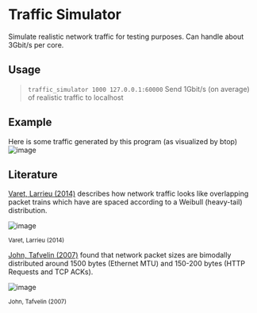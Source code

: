 # Traffic Simulator
Simulate realistic network traffic for testing purposes.
Can handle about 3Gbit/s per core.

## Usage
> `traffic_simulator 1000 127.0.0.1:60000`
> Send 1Gbit/s (on average) of realistic traffic to localhost

## Example 
Here is some traffic generated by this program (as visualized by btop)
![image](https://github.com/user-attachments/assets/39e51dae-a449-4537-8cc9-e1d6d309c745)


## Literature
[Varet, Larrieu (2014)](https://enac.hal.science/hal-00973913/document) describes how network traffic looks like overlapping packet trains which have are spaced according to a Weibull (heavy-tail) distribution.

![image](https://github.com/user-attachments/assets/ea468e58-409d-4514-8843-39583f57da3b)

<sup>  Varet, Larrieu (2014)</sup>



[John, Tafvelin (2007)](http://conferences.sigcomm.org/imc/2007/papers/imc91.pdf) found that network packet sizes are bimodally distributed around 1500 bytes (Ethernet MTU) and 150-200 bytes (HTTP Requests and TCP ACKs).

![image](https://github.com/user-attachments/assets/fb49d21b-620f-45a1-b106-6e900681d82a)

<sup>  John, Tafvelin (2007)</sup>




